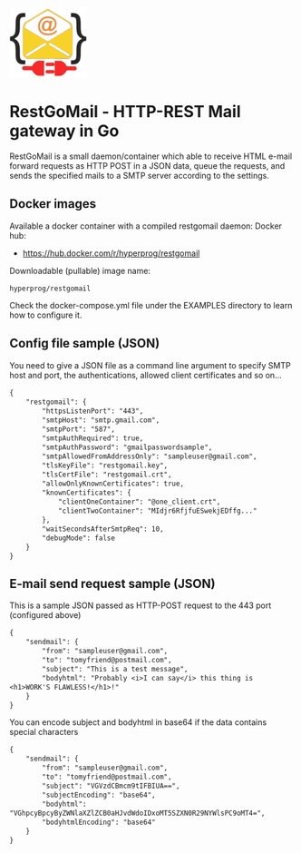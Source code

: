 ![RestGoMail logo](https://raw.githubusercontent.com/hyper-prog/restgomail/main/images/restgomail.png)

RestGoMail - HTTP-REST Mail gateway in Go
==========================================

RestGoMail is a small daemon/container which able to receive HTML e-mail forward requests 
as HTTP POST in a JSON data, queue the requests, and sends the specified
mails to a SMTP server according to the settings.

Docker images
-------------
Available a docker container with a compiled restgomail daemon:
 Docker hub:

- https://hub.docker.com/r/hyperprog/restgomail

 Downloadable (pullable) image name:
 
    hyperprog/restgomail

Check the docker-compose.yml file under the EXAMPLES directory to learn how to configure it.

Config file sample (JSON) 
-------------------------
You need to give a JSON file as a command line argument to specify
SMTP host and port, the authentications, allowed client certificates and so on...

    {
        "restgomail": {
            "httpsListenPort": "443",
            "smtpHost": "smtp.gmail.com",
            "smtpPort": "587",
            "smtpAuthRequired": true,
            "smtpAuthPassword": "gmailpasswordsample",
            "smtpAllowedFromAddressOnly": "sampleuser@gmail.com",
            "tlsKeyFile": "restgomail.key",
            "tlsCertFile": "restgomail.crt",
            "allowOnlyKnownCertificates": true,
            "knownCertificates": {
                "clientOneContainer": "@one_client.crt",
                "clientTwoContainer": "MIdjr6RfjfuESwekjEDffg..."
            },
            "waitSecondsAfterSmtpReq": 10,
            "debugMode": false
        }
    }

E-mail send request sample (JSON)
---------------------------------
This is a sample JSON passed as HTTP-POST request to the 443 port (configured above)

    {
        "sendmail": {
            "from": "sampleuser@gmail.com",
            "to": "tomyfriend@postmail.com",
            "subject": "This is a test message",
            "bodyhtml": "Probably <i>I can say</i> this thing is <h1>WORK'S FLAWLESS!</h1>!"
        }
    }

You can encode subject and bodyhtml in base64 if the data contains special characters

    {
        "sendmail": {
            "from": "sampleuser@gmail.com",
            "to": "tomyfriend@postmail.com",
            "subject": "VGVzdCBmcm9tIFBIUA==",
            "subjectEncoding": "base64",
            "bodyhtml": "VGhpcyBpcyByZWNlaXZlZCB0aHJvdWdoIDxoMT5SZXN0R29NYWlsPC9oMT4=",
            "bodyhtmlEncoding": "base64"
        }
    }

